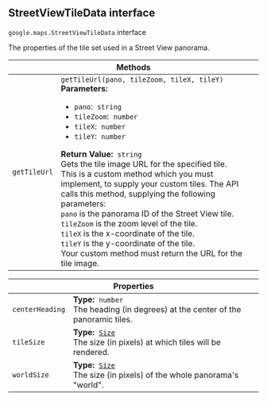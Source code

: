 <h2 id="StreetViewTileData"> StreetViewTileData interface </h2><p>
<code><span itemprop="path">google.maps</span>.<span itemprop="name">StreetViewTileData</span></code>
interface
</p><p>The properties of the tile set used in a Street View panorama.</p><div class="devsite-table-wrapper"><table class="methods responsive" summary="interface StreetViewTileData - Methods">
<thead>
<tr><th colspan="2">Methods</th>
</tr></thead>
<tbody>
<tr id="StreetViewTileData.getTileUrl">
<td><code><span>getTileUrl</span></code></td>
<td><div><code>getTileUrl(pano, tileZoom, tileX, tileY)</code></div>
<div class="desc"><strong>Parameters:</strong>&nbsp; <ul>
<li><code>pano</code>:&nbsp; <code>string</code></li>
<li><code>tileZoom</code>:&nbsp; <code>number</code></li>
<li><code>tileX</code>:&nbsp; <code>number</code></li>
<li><code>tileY</code>:&nbsp; <code>number</code></li>
</ul></div>
<div class="desc"><strong>Return Value:</strong>&nbsp; <code>string</code></div>
<div class="desc">Gets the tile image URL for the specified tile.<br> This is a custom method which you must implement, to supply your custom tiles. The API calls this method, supplying the following parameters:<br> <code>pano</code> is the panorama ID of the Street View tile.<br> <code>tileZoom</code> is the zoom level of the tile.<br> <code>tileX</code> is the x-coordinate of the tile.<br> <code>tileY</code> is the y-coordinate of the tile.<br> Your custom method must return the URL for the tile image.<br></div></td>
</tr>
</tbody>
</table></div><div class="devsite-table-wrapper"><table class="properties responsive" summary="interface StreetViewTileData - Properties">
<thead>
<tr><th colspan="2">Properties</th>
</tr></thead>
<tbody>
<tr id="StreetViewTileData.centerHeading">
<td><code><span>centerHeading</span></code></td>
<td><div><strong>Type:</strong>&nbsp; <code>number</code></div>
<div class="desc">The heading (in degrees) at the center of the panoramic tiles.</div></td>
</tr>
<tr id="StreetViewTileData.tileSize">
<td><code><span>tileSize</span></code></td>
<td><div><strong>Type:</strong>&nbsp; <code><a href="https://github.com/amenadiel/google-maps-documentation/blob/master/docs/Size.md">Size</a></code></div>
<div class="desc">The size (in pixels) at which tiles will be rendered.</div></td>
</tr>
<tr id="StreetViewTileData.worldSize">
<td><code><span>worldSize</span></code></td>
<td><div><strong>Type:</strong>&nbsp; <code><a href="https://github.com/amenadiel/google-maps-documentation/blob/master/docs/Size.md">Size</a></code></div>
<div class="desc">The size (in pixels) of the whole panorama's "world".</div></td>
</tr>
</tbody>
</table></div>